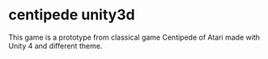 # centipede unity3d
This game is a prototype from classical game Centipede of Atari made with Unity 4 and different theme.

